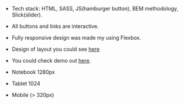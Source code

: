 - Tech stack: HTML, SASS, JS(hamburger button), BEM methodology, Slick(slider).
- All buttons and links are interactive.
- Fully responsive design was made my using Flexbox.
- Design of layout you could see [here](https://www.figma.com/file/skwZ0UCQcYi5cFjbUhBtAw/RAdev-test-work?node-id=0%3A1)
- You could check demo out [here]().

- Notebook 1280px
- Tablet 1024
- Mobile (> 320px)
